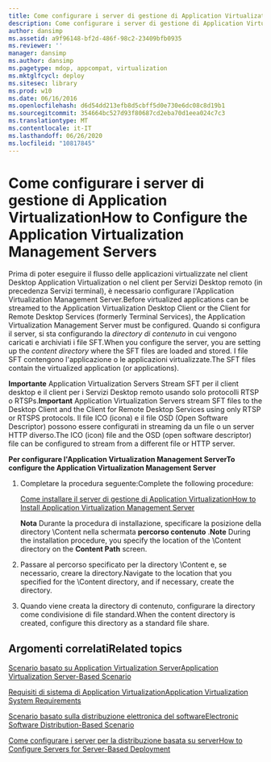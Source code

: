```yaml
---
title: Come configurare i server di gestione di Application Virtualization
description: Come configurare i server di gestione di Application Virtualization
author: dansimp
ms.assetid: a9f96148-bf2d-486f-98c2-23409bfb0935
ms.reviewer: ''
manager: dansimp
ms.author: dansimp
ms.pagetype: mdop, appcompat, virtualization
ms.mktglfcycl: deploy
ms.sitesec: library
ms.prod: w10
ms.date: 06/16/2016
ms.openlocfilehash: d6d54dd213efb8d5cbff5d0e730e6dc08c8d19b1
ms.sourcegitcommit: 354664bc527d93f80687cd2eba70d1eea024c7c3
ms.translationtype: MT
ms.contentlocale: it-IT
ms.lasthandoff: 06/26/2020
ms.locfileid: "10817845"
---
```

# <span data-ttu-id="0136c-103">Come configurare i server di gestione di Application Virtualization</span><span class="sxs-lookup"><span data-stu-id="0136c-103">How to Configure the Application Virtualization Management Servers</span></span>


<span data-ttu-id="0136c-104">Prima di poter eseguire il flusso delle applicazioni virtualizzate nel client Desktop Application Virtualization o nel client per Servizi Desktop remoto (in precedenza Servizi terminal), è necessario configurare l'Application Virtualization Management Server.</span><span class="sxs-lookup"><span data-stu-id="0136c-104">Before virtualized applications can be streamed to the Application Virtualization Desktop Client or the Client for Remote Desktop Services (formerly Terminal Services), the Application Virtualization Management Server must be configured.</span></span> <span data-ttu-id="0136c-105">Quando si configura il server, si sta configurando la *directory di contenuto* in cui vengono caricati e archiviati i file SFT.</span><span class="sxs-lookup"><span data-stu-id="0136c-105">When you configure the server, you are setting up the *content directory* where the SFT files are loaded and stored.</span></span> <span data-ttu-id="0136c-106">I file SFT contengono l'applicazione o le applicazioni virtualizzate.</span><span class="sxs-lookup"><span data-stu-id="0136c-106">The SFT files contain the virtualized application (or applications).</span></span>

<span data-ttu-id="0136c-107">**Importante**  Application Virtualization Servers Stream SFT per il client desktop e il client per i Servizi Desktop remoto usando solo protocolli RTSP o RTSPs.</span><span class="sxs-lookup"><span data-stu-id="0136c-107">**Important** Application Virtualization Servers stream SFT files to the Desktop Client and the Client for Remote Desktop Services using only RTSP or RTSPS protocols.</span></span> <span data-ttu-id="0136c-108">Il file ICO (icona) e il file OSD (Open Software Descriptor) possono essere configurati in streaming da un file o un server HTTP diverso.</span><span class="sxs-lookup"><span data-stu-id="0136c-108">The ICO (icon) file and the OSD (open software descriptor) file can be configured to stream from a different file or HTTP server.</span></span>

 

**<span data-ttu-id="0136c-109">Per configurare l'Application Virtualization Management Server</span><span class="sxs-lookup"><span data-stu-id="0136c-109">To configure the Application Virtualization Management Server</span></span>**

1.  <span data-ttu-id="0136c-110">Completare la procedura seguente:</span><span class="sxs-lookup"><span data-stu-id="0136c-110">Complete the following procedure:</span></span>

    [<span data-ttu-id="0136c-111">Come installare il server di gestione di Application Virtualization</span><span class="sxs-lookup"><span data-stu-id="0136c-111">How to Install Application Virtualization Management Server</span></span>](how-to-install-application-virtualization-management-server.md)

    <span data-ttu-id="0136c-112">**Nota**  Durante la procedura di installazione, specificare la posizione della directory \\Content nella schermata **percorso contenuto** .</span><span class="sxs-lookup"><span data-stu-id="0136c-112">**Note** During the installation procedure, you specify the location of the \\Content directory on the **Content Path** screen.</span></span>

     

2.  <span data-ttu-id="0136c-113">Passare al percorso specificato per la directory \\Content e, se necessario, creare la directory.</span><span class="sxs-lookup"><span data-stu-id="0136c-113">Navigate to the location that you specified for the \\Content directory, and if necessary, create the directory.</span></span>

3.  <span data-ttu-id="0136c-114">Quando viene creata la directory di contenuto, configurare la directory come condivisione di file standard.</span><span class="sxs-lookup"><span data-stu-id="0136c-114">When the content directory is created, configure this directory as a standard file share.</span></span>

## <span data-ttu-id="0136c-115">Argomenti correlati</span><span class="sxs-lookup"><span data-stu-id="0136c-115">Related topics</span></span>


[<span data-ttu-id="0136c-116">Scenario basato su Application Virtualization Server</span><span class="sxs-lookup"><span data-stu-id="0136c-116">Application Virtualization Server-Based Scenario</span></span>](application-virtualization-server-based-scenario.md)

[<span data-ttu-id="0136c-117">Requisiti di sistema di Application Virtualization</span><span class="sxs-lookup"><span data-stu-id="0136c-117">Application Virtualization System Requirements</span></span>](application-virtualization-system-requirements.md)

[<span data-ttu-id="0136c-118">Scenario basato sulla distribuzione elettronica del software</span><span class="sxs-lookup"><span data-stu-id="0136c-118">Electronic Software Distribution-Based Scenario</span></span>](electronic-software-distribution-based-scenario.md)

[<span data-ttu-id="0136c-119">Come configurare i server per la distribuzione basata su server</span><span class="sxs-lookup"><span data-stu-id="0136c-119">How to Configure Servers for Server-Based Deployment</span></span>](how-to-configure-servers-for-server-based-deployment.md)

 

 





